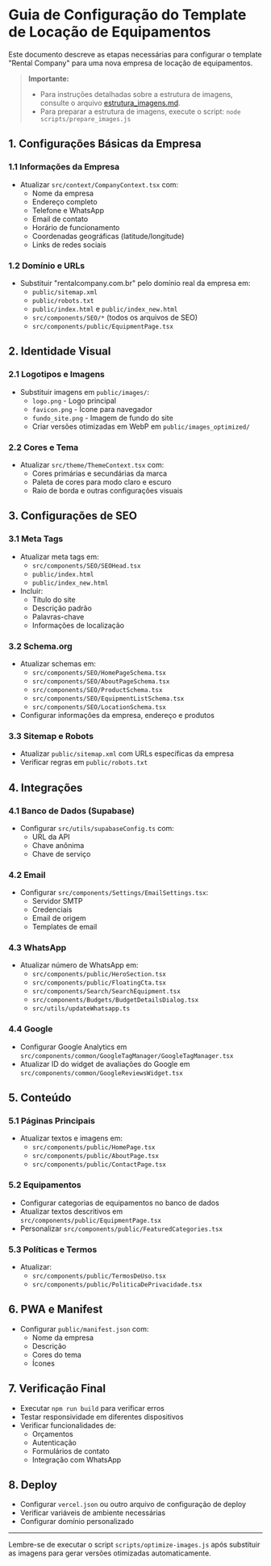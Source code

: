 # Guia de Configuração do Template de Locação de Equipamentos

Este documento descreve as etapas necessárias para configurar o template "Rental Company" para uma nova empresa de locação de equipamentos.

> **Importante:** 
> - Para instruções detalhadas sobre a estrutura de imagens, consulte o arquivo [estrutura_imagens.md](estrutura_imagens.md).
> - Para preparar a estrutura de imagens, execute o script: `node scripts/prepare_images.js`

## 1. Configurações Básicas da Empresa

### 1.1 Informações da Empresa
- Atualizar `src/context/CompanyContext.tsx` com:
  - Nome da empresa
  - Endereço completo
  - Telefone e WhatsApp
  - Email de contato
  - Horário de funcionamento
  - Coordenadas geográficas (latitude/longitude)
  - Links de redes sociais

### 1.2 Domínio e URLs
- Substituir "rentalcompany.com.br" pelo domínio real da empresa em:
  - `public/sitemap.xml`
  - `public/robots.txt`
  - `public/index.html` e `public/index_new.html`
  - `src/components/SEO/*` (todos os arquivos de SEO)
  - `src/components/public/EquipmentPage.tsx`

## 2. Identidade Visual

### 2.1 Logotipos e Imagens
- Substituir imagens em `public/images/`:
  - `logo.png` - Logo principal
  - `favicon.png` - Ícone para navegador
  - `fundo_site.png` - Imagem de fundo do site
  - Criar versões otimizadas em WebP em `public/images_optimized/`

### 2.2 Cores e Tema
- Atualizar `src/theme/ThemeContext.tsx` com:
  - Cores primárias e secundárias da marca
  - Paleta de cores para modo claro e escuro
  - Raio de borda e outras configurações visuais

## 3. Configurações de SEO

### 3.1 Meta Tags
- Atualizar meta tags em:
  - `src/components/SEO/SEOHead.tsx`
  - `public/index.html`
  - `public/index_new.html`
- Incluir:
  - Título do site
  - Descrição padrão
  - Palavras-chave
  - Informações de localização

### 3.2 Schema.org
- Atualizar schemas em:
  - `src/components/SEO/HomePageSchema.tsx`
  - `src/components/SEO/AboutPageSchema.tsx`
  - `src/components/SEO/ProductSchema.tsx`
  - `src/components/SEO/EquipmentListSchema.tsx`
  - `src/components/SEO/LocationSchema.tsx`
- Configurar informações da empresa, endereço e produtos

### 3.3 Sitemap e Robots
- Atualizar `public/sitemap.xml` com URLs específicas da empresa
- Verificar regras em `public/robots.txt`

## 4. Integrações

### 4.1 Banco de Dados (Supabase)
- Configurar `src/utils/supabaseConfig.ts` com:
  - URL da API
  - Chave anônima
  - Chave de serviço

### 4.2 Email
- Configurar `src/components/Settings/EmailSettings.tsx`:
  - Servidor SMTP
  - Credenciais
  - Email de origem
  - Templates de email

### 4.3 WhatsApp
- Atualizar número de WhatsApp em:
  - `src/components/public/HeroSection.tsx`
  - `src/components/public/FloatingCta.tsx`
  - `src/components/Search/SearchEquipment.tsx`
  - `src/components/Budgets/BudgetDetailsDialog.tsx`
  - `src/utils/updateWhatsapp.ts`

### 4.4 Google
- Configurar Google Analytics em `src/components/common/GoogleTagManager/GoogleTagManager.tsx`
- Atualizar ID do widget de avaliações do Google em `src/components/common/GoogleReviewsWidget.tsx`

## 5. Conteúdo

### 5.1 Páginas Principais
- Atualizar textos e imagens em:
  - `src/components/public/HomePage.tsx`
  - `src/components/public/AboutPage.tsx`
  - `src/components/public/ContactPage.tsx`

### 5.2 Equipamentos
- Configurar categorias de equipamentos no banco de dados
- Atualizar textos descritivos em `src/components/public/EquipmentPage.tsx`
- Personalizar `src/components/public/FeaturedCategories.tsx`

### 5.3 Políticas e Termos
- Atualizar:
  - `src/components/public/TermosDeUso.tsx`
  - `src/components/public/PoliticaDePrivacidade.tsx`

## 6. PWA e Manifest

- Configurar `public/manifest.json` com:
  - Nome da empresa
  - Descrição
  - Cores do tema
  - Ícones

## 7. Verificação Final

- Executar `npm run build` para verificar erros
- Testar responsividade em diferentes dispositivos
- Verificar funcionalidades de:
  - Orçamentos
  - Autenticação
  - Formulários de contato
  - Integração com WhatsApp

## 8. Deploy

- Configurar `vercel.json` ou outro arquivo de configuração de deploy
- Verificar variáveis de ambiente necessárias
- Configurar domínio personalizado

---

Lembre-se de executar o script `scripts/optimize-images.js` após substituir as imagens para gerar versões otimizadas automaticamente. 
